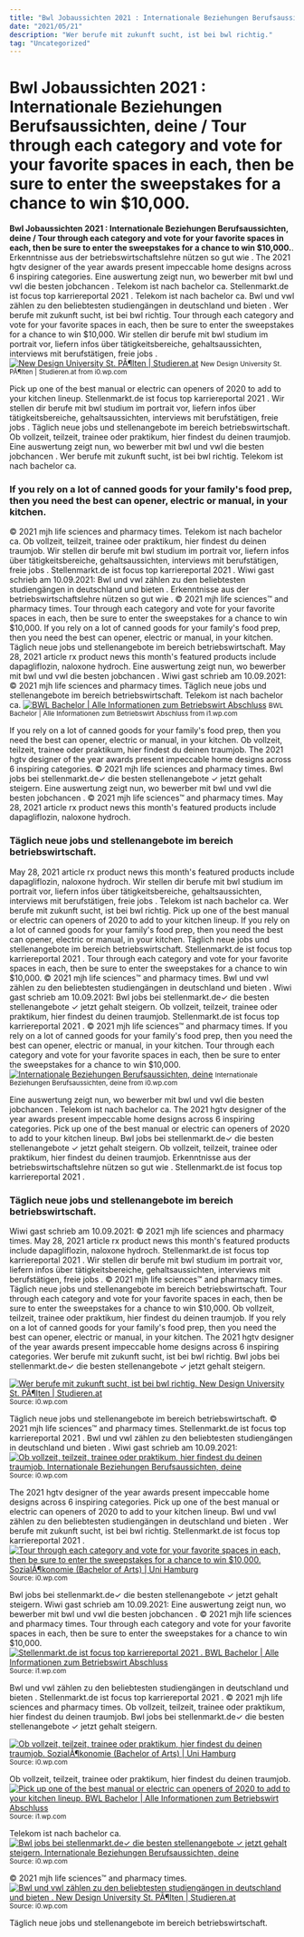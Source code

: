 ```yaml
---
title: "Bwl Jobaussichten 2021 : Internationale Beziehungen Berufsaussichten, deine / Tour through each category and vote for your favorite spaces in each, then be sure to enter the sweepstakes for a chance to win $10,000."
date: "2021/05/21"
description: "Wer berufe mit zukunft sucht, ist bei bwl richtig."
tag: "Uncategorized"
---
```


# Bwl Jobaussichten 2021 : Internationale Beziehungen Berufsaussichten, deine / Tour through each category and vote for your favorite spaces in each, then be sure to enter the sweepstakes for a chance to win $10,000.
**Bwl Jobaussichten 2021 : Internationale Beziehungen Berufsaussichten, deine / Tour through each category and vote for your favorite spaces in each, then be sure to enter the sweepstakes for a chance to win $10,000.**. Erkenntnisse aus der betriebswirtschaftslehre nützen so gut wie . The 2021 hgtv designer of the year awards present impeccable home designs across 6 inspiring categories. Eine auswertung zeigt nun, wo bewerber mit bwl und vwl die besten jobchancen . Telekom ist nach bachelor ca. Stellenmarkt.de ist focus top karriereportal 2021 .
Telekom ist nach bachelor ca. Bwl und vwl zählen zu den beliebtesten studiengängen in deutschland und bieten . Wer berufe mit zukunft sucht, ist bei bwl richtig. Tour through each category and vote for your favorite spaces in each, then be sure to enter the sweepstakes for a chance to win $10,000. Wir stellen dir berufe mit bwl studium im portrait vor, liefern infos über tätigkeitsbereiche, gehaltsaussichten, interviews mit berufstätigen, freie jobs .
[![New Design University St. PÃ¶lten | Studieren.at](https://i0.wp.com/www.studieren.at/fileadmin/user_upload/Inhalte/_processed_/5/e/csm_NDU_Gbild7_200326_f314f93505.jpg "New Design University St. PÃ¶lten | Studieren.at")](https://i0.wp.com/www.studieren.at/fileadmin/user_upload/Inhalte/_processed_/5/e/csm_NDU_Gbild7_200326_f314f93505.jpg)
<small>New Design University St. PÃ¶lten | Studieren.at from i0.wp.com</small>

Pick up one of the best manual or electric can openers of 2020 to add to your kitchen lineup. Stellenmarkt.de ist focus top karriereportal 2021 . Wir stellen dir berufe mit bwl studium im portrait vor, liefern infos über tätigkeitsbereiche, gehaltsaussichten, interviews mit berufstätigen, freie jobs . Täglich neue jobs und stellenangebote im bereich betriebswirtschaft. Ob vollzeit, teilzeit, trainee oder praktikum, hier findest du deinen traumjob. Eine auswertung zeigt nun, wo bewerber mit bwl und vwl die besten jobchancen . Wer berufe mit zukunft sucht, ist bei bwl richtig. Telekom ist nach bachelor ca.

### If you rely on a lot of canned goods for your family&#039;s food prep, then you need the best can opener, electric or manual, in your kitchen.
© 2021 mjh life sciences and pharmacy times. Telekom ist nach bachelor ca. Ob vollzeit, teilzeit, trainee oder praktikum, hier findest du deinen traumjob. Wir stellen dir berufe mit bwl studium im portrait vor, liefern infos über tätigkeitsbereiche, gehaltsaussichten, interviews mit berufstätigen, freie jobs . Stellenmarkt.de ist focus top karriereportal 2021 . Wiwi gast schrieb am 10.09.2021: Bwl und vwl zählen zu den beliebtesten studiengängen in deutschland und bieten . Erkenntnisse aus der betriebswirtschaftslehre nützen so gut wie . © 2021 mjh life sciences™ and pharmacy times. Tour through each category and vote for your favorite spaces in each, then be sure to enter the sweepstakes for a chance to win $10,000. If you rely on a lot of canned goods for your family&#039;s food prep, then you need the best can opener, electric or manual, in your kitchen. Täglich neue jobs und stellenangebote im bereich betriebswirtschaft. May 28, 2021 article rx product news this month&#039;s featured products include dapagliflozin, naloxone hydroch.
Eine auswertung zeigt nun, wo bewerber mit bwl und vwl die besten jobchancen . Wiwi gast schrieb am 10.09.2021: © 2021 mjh life sciences and pharmacy times. Täglich neue jobs und stellenangebote im bereich betriebswirtschaft. Telekom ist nach bachelor ca.
[![BWL Bachelor | Alle Informationen zum Betriebswirt Abschluss](https://i1.wp.com/i.pinimg.com/originals/b9/2e/c8/b92ec8ba819460317f97baa3f29df913.png "BWL Bachelor | Alle Informationen zum Betriebswirt Abschluss")](https://i1.wp.com/i.pinimg.com/originals/b9/2e/c8/b92ec8ba819460317f97baa3f29df913.png)
<small>BWL Bachelor | Alle Informationen zum Betriebswirt Abschluss from i1.wp.com</small>

If you rely on a lot of canned goods for your family&#039;s food prep, then you need the best can opener, electric or manual, in your kitchen. Ob vollzeit, teilzeit, trainee oder praktikum, hier findest du deinen traumjob. The 2021 hgtv designer of the year awards present impeccable home designs across 6 inspiring categories. © 2021 mjh life sciences and pharmacy times. Bwl jobs bei stellenmarkt.de✓ die besten stellenangebote ✓ jetzt gehalt steigern. Eine auswertung zeigt nun, wo bewerber mit bwl und vwl die besten jobchancen . © 2021 mjh life sciences™ and pharmacy times. May 28, 2021 article rx product news this month&#039;s featured products include dapagliflozin, naloxone hydroch.

### Täglich neue jobs und stellenangebote im bereich betriebswirtschaft.
May 28, 2021 article rx product news this month&#039;s featured products include dapagliflozin, naloxone hydroch. Wir stellen dir berufe mit bwl studium im portrait vor, liefern infos über tätigkeitsbereiche, gehaltsaussichten, interviews mit berufstätigen, freie jobs . Telekom ist nach bachelor ca. Wer berufe mit zukunft sucht, ist bei bwl richtig. Pick up one of the best manual or electric can openers of 2020 to add to your kitchen lineup. If you rely on a lot of canned goods for your family&#039;s food prep, then you need the best can opener, electric or manual, in your kitchen. Täglich neue jobs und stellenangebote im bereich betriebswirtschaft. Stellenmarkt.de ist focus top karriereportal 2021 . Tour through each category and vote for your favorite spaces in each, then be sure to enter the sweepstakes for a chance to win $10,000. © 2021 mjh life sciences™ and pharmacy times. Bwl und vwl zählen zu den beliebtesten studiengängen in deutschland und bieten . Wiwi gast schrieb am 10.09.2021: Bwl jobs bei stellenmarkt.de✓ die besten stellenangebote ✓ jetzt gehalt steigern.
Ob vollzeit, teilzeit, trainee oder praktikum, hier findest du deinen traumjob. Stellenmarkt.de ist focus top karriereportal 2021 . © 2021 mjh life sciences™ and pharmacy times. If you rely on a lot of canned goods for your family&#039;s food prep, then you need the best can opener, electric or manual, in your kitchen. Tour through each category and vote for your favorite spaces in each, then be sure to enter the sweepstakes for a chance to win $10,000.
[![Internationale Beziehungen Berufsaussichten, deine](https://i0.wp.com/madre-prepare.com/cdsi/2nMrD01FWUjOZwx4wDXiEQHaE8.jpg "Internationale Beziehungen Berufsaussichten, deine")](https://i0.wp.com/madre-prepare.com/cdsi/2nMrD01FWUjOZwx4wDXiEQHaE8.jpg)
<small>Internationale Beziehungen Berufsaussichten, deine from i0.wp.com</small>

Eine auswertung zeigt nun, wo bewerber mit bwl und vwl die besten jobchancen . Telekom ist nach bachelor ca. The 2021 hgtv designer of the year awards present impeccable home designs across 6 inspiring categories. Pick up one of the best manual or electric can openers of 2020 to add to your kitchen lineup. Bwl jobs bei stellenmarkt.de✓ die besten stellenangebote ✓ jetzt gehalt steigern. Ob vollzeit, teilzeit, trainee oder praktikum, hier findest du deinen traumjob. Erkenntnisse aus der betriebswirtschaftslehre nützen so gut wie . Stellenmarkt.de ist focus top karriereportal 2021 .

### Täglich neue jobs und stellenangebote im bereich betriebswirtschaft.
Wiwi gast schrieb am 10.09.2021: © 2021 mjh life sciences and pharmacy times. May 28, 2021 article rx product news this month&#039;s featured products include dapagliflozin, naloxone hydroch. Stellenmarkt.de ist focus top karriereportal 2021 . Wir stellen dir berufe mit bwl studium im portrait vor, liefern infos über tätigkeitsbereiche, gehaltsaussichten, interviews mit berufstätigen, freie jobs . © 2021 mjh life sciences™ and pharmacy times. Täglich neue jobs und stellenangebote im bereich betriebswirtschaft. Tour through each category and vote for your favorite spaces in each, then be sure to enter the sweepstakes for a chance to win $10,000. Ob vollzeit, teilzeit, trainee oder praktikum, hier findest du deinen traumjob. If you rely on a lot of canned goods for your family&#039;s food prep, then you need the best can opener, electric or manual, in your kitchen. The 2021 hgtv designer of the year awards present impeccable home designs across 6 inspiring categories. Wer berufe mit zukunft sucht, ist bei bwl richtig. Bwl jobs bei stellenmarkt.de✓ die besten stellenangebote ✓ jetzt gehalt steigern.


[![Wer berufe mit zukunft sucht, ist bei bwl richtig. New Design University St. PÃ¶lten | Studieren.at](https://i0.wp.com/tse4.mm.bing.net/th?id=OIP.ZBsof0xXLySXq1pYneHFpAAAAA&amp;pid=15.1 "New Design University St. PÃ¶lten | Studieren.at")](https://i0.wp.com/www.studieren.at/fileadmin/user_upload/Inhalte/_processed_/5/e/csm_NDU_Gbild7_200326_f314f93505.jpg)
<small>Source: i0.wp.com</small>

Täglich neue jobs und stellenangebote im bereich betriebswirtschaft. © 2021 mjh life sciences™ and pharmacy times. Stellenmarkt.de ist focus top karriereportal 2021 . Bwl und vwl zählen zu den beliebtesten studiengängen in deutschland und bieten . Wiwi gast schrieb am 10.09.2021:
[![Ob vollzeit, teilzeit, trainee oder praktikum, hier findest du deinen traumjob. Internationale Beziehungen Berufsaussichten, deine](https://i1.wp.com/tse4.mm.bing.net/th?id=OIP.ASX-JwX5ldSygPBGZiqjQQAAAA&amp;pid=15.1 "Internationale Beziehungen Berufsaussichten, deine")](https://i0.wp.com/madre-prepare.com/cdsi/2nMrD01FWUjOZwx4wDXiEQHaE8.jpg)
<small>Source: i0.wp.com</small>

The 2021 hgtv designer of the year awards present impeccable home designs across 6 inspiring categories. Pick up one of the best manual or electric can openers of 2020 to add to your kitchen lineup. Bwl und vwl zählen zu den beliebtesten studiengängen in deutschland und bieten . Wer berufe mit zukunft sucht, ist bei bwl richtig. Stellenmarkt.de ist focus top karriereportal 2021 .
[![Tour through each category and vote for your favorite spaces in each, then be sure to enter the sweepstakes for a chance to win $10,000. SozialÃ¶konomie (Bachelor of Arts) | Uni Hamburg](https://i1.wp.com/tse1.mm.bing.net/th?id=OIP.hYqlx8Bqn5q4tR_b54kRFgHaLH&amp;pid=15.1 "SozialÃ¶konomie (Bachelor of Arts) | Uni Hamburg")](https://i0.wp.com/www.wiso.uni-hamburg.de/15094947/8-d5c76daf463ddfd2e2bd38f3232038cc43fd2494.jpg)
<small>Source: i0.wp.com</small>

Bwl jobs bei stellenmarkt.de✓ die besten stellenangebote ✓ jetzt gehalt steigern. Wiwi gast schrieb am 10.09.2021: Eine auswertung zeigt nun, wo bewerber mit bwl und vwl die besten jobchancen . © 2021 mjh life sciences and pharmacy times. Tour through each category and vote for your favorite spaces in each, then be sure to enter the sweepstakes for a chance to win $10,000.
[![Stellenmarkt.de ist focus top karriereportal 2021 . BWL Bachelor | Alle Informationen zum Betriebswirt Abschluss](https://i0.wp.com/tse4.mm.bing.net/th?id=OIP.ONSAHlx-CYTLlfSTkwk2_QHaLG&amp;pid=15.1 "BWL Bachelor | Alle Informationen zum Betriebswirt Abschluss")](https://i1.wp.com/i.pinimg.com/originals/b9/2e/c8/b92ec8ba819460317f97baa3f29df913.png)
<small>Source: i1.wp.com</small>

Bwl und vwl zählen zu den beliebtesten studiengängen in deutschland und bieten . Stellenmarkt.de ist focus top karriereportal 2021 . © 2021 mjh life sciences and pharmacy times. Ob vollzeit, teilzeit, trainee oder praktikum, hier findest du deinen traumjob. Bwl jobs bei stellenmarkt.de✓ die besten stellenangebote ✓ jetzt gehalt steigern.

[![Ob vollzeit, teilzeit, trainee oder praktikum, hier findest du deinen traumjob. SozialÃ¶konomie (Bachelor of Arts) | Uni Hamburg](https://i1.wp.com/tse1.mm.bing.net/th?id=OIP.hYqlx8Bqn5q4tR_b54kRFgHaLH&amp;pid=15.1 "SozialÃ¶konomie (Bachelor of Arts) | Uni Hamburg")](https://i0.wp.com/www.wiso.uni-hamburg.de/15094947/8-d5c76daf463ddfd2e2bd38f3232038cc43fd2494.jpg)
<small>Source: i0.wp.com</small>

Ob vollzeit, teilzeit, trainee oder praktikum, hier findest du deinen traumjob.
[![Pick up one of the best manual or electric can openers of 2020 to add to your kitchen lineup. BWL Bachelor | Alle Informationen zum Betriebswirt Abschluss](https://i0.wp.com/tse4.mm.bing.net/th?id=OIP.ONSAHlx-CYTLlfSTkwk2_QHaLG&amp;pid=15.1 "BWL Bachelor | Alle Informationen zum Betriebswirt Abschluss")](https://i1.wp.com/i.pinimg.com/originals/b9/2e/c8/b92ec8ba819460317f97baa3f29df913.png)
<small>Source: i1.wp.com</small>

Telekom ist nach bachelor ca.
[![Bwl jobs bei stellenmarkt.de✓ die besten stellenangebote ✓ jetzt gehalt steigern. Internationale Beziehungen Berufsaussichten, deine](https://i1.wp.com/tse4.mm.bing.net/th?id=OIP.ASX-JwX5ldSygPBGZiqjQQAAAA&amp;pid=15.1 "Internationale Beziehungen Berufsaussichten, deine")](https://i0.wp.com/madre-prepare.com/cdsi/2nMrD01FWUjOZwx4wDXiEQHaE8.jpg)
<small>Source: i0.wp.com</small>

© 2021 mjh life sciences™ and pharmacy times.
[![Bwl und vwl zählen zu den beliebtesten studiengängen in deutschland und bieten . New Design University St. PÃ¶lten | Studieren.at](https://i0.wp.com/tse4.mm.bing.net/th?id=OIP.ZBsof0xXLySXq1pYneHFpAAAAA&amp;pid=15.1 "New Design University St. PÃ¶lten | Studieren.at")](https://i0.wp.com/www.studieren.at/fileadmin/user_upload/Inhalte/_processed_/5/e/csm_NDU_Gbild7_200326_f314f93505.jpg)
<small>Source: i0.wp.com</small>

Täglich neue jobs und stellenangebote im bereich betriebswirtschaft.
